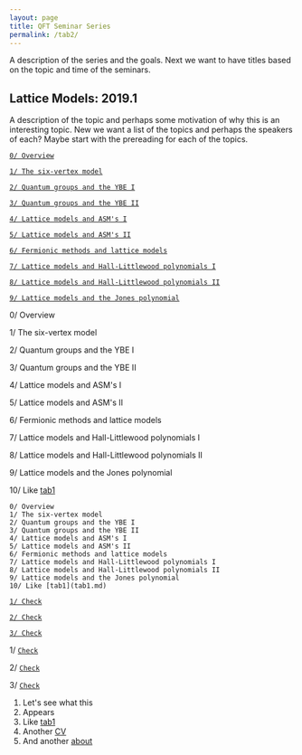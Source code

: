 ```yaml
---
layout: page
title: QFT Seminar Series
permalink: /tab2/
---
```


A description of the series and the goals. Next we want to have titles based on the topic and time of the seminars.

## Lattice Models: 2019.1

A description of the topic and perhaps some motivation of why this is an interesting topic. New we want a list of the topics and perhaps the speakers of each? Maybe start with the prereading for each of the topics.

[`0/ Overview`](overview.md)

[`1/ The six-vertex model`](tab1.md)

[`2/ Quantum groups and the YBE I`](tab1.md)

[`3/ Quantum groups and the YBE II`](.md)

[`4/ Lattice models and ASM's I`](.md)

[`5/ Lattice models and ASM's II`](.md)

[`6/ Fermionic methods and lattice models`](.md)

[`7/ Lattice models and Hall-Littlewood polynomials I`](.md)

[`8/ Lattice models and Hall-Littlewood polynomials II`](.md)

[`9/ Lattice models and the Jones polynomial`](.md)



0/ Overview

1/ The six-vertex model

2/ Quantum groups and the YBE I

3/ Quantum groups and the YBE II

4/ Lattice models and ASM's I

5/ Lattice models and ASM's II

6/ Fermionic methods and lattice models

7/ Lattice models and Hall-Littlewood polynomials I

8/ Lattice models and Hall-Littlewood polynomials II

9/ Lattice models and the Jones polynomial

10/ Like [tab1](tab1.md)



    0/ Overview 
    1/ The six-vertex model
    2/ Quantum groups and the YBE I
    3/ Quantum groups and the YBE II
    4/ Lattice models and ASM's I
    5/ Lattice models and ASM's II
    6/ Fermionic methods and lattice models
    7/ Lattice models and Hall-Littlewood polynomials I
    8/ Lattice models and Hall-Littlewood polynomials II
    9/ Lattice models and the Jones polynomial
    10/ Like [tab1](tab1.md)

[`1/ Check`](tab1.md)

[`2/ Check`](tab1.md)

[`3/ Check`](tab1.md)


1/ [`Check`](tab1.md)

2/ [`Check`](tab1.md)

3/ [`Check`](tab1.md)





1. Let's see what this  
1. Appears 
1. Like [tab1](tab1.md)
1. Another [CV](CV.md)
1. And another [about](about.md)



